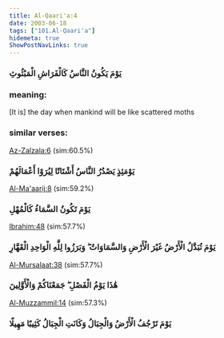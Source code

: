 ```yaml
---
title: Al-Qaari'a:4
date: 2003-06-18
tags: ["101.Al-Qaari'a"]
hidemeta: true 
ShowPostNavLinks: true 
---
```

### يَوْمَ يَكُونُ النَّاسُ كَالْفَرَاشِ الْمَبْثُوثِ
### meaning: 
[It is] the day when mankind will be like scattered moths
### similar verses: 

[Az-Zalzala:6](/99/6) (sim:60.5%)

### يَوْمَئِذٍ يَصْدُرُ النَّاسُ أَشْتَاتًا لِيُرَوْا أَعْمَالَهُمْ

[Al-Ma'aarij:8](/70/8) (sim:59.2%)

### يَوْمَ تَكُونُ السَّمَاءُ كَالْمُهْلِ

[Ibrahim:48](/14/48) (sim:57.7%)

### يَوْمَ تُبَدَّلُ الْأَرْضُ غَيْرَ الْأَرْضِ وَالسَّمَاوَاتُ ۖ وَبَرَزُوا لِلَّهِ الْوَاحِدِ الْقَهَّارِ

[Al-Mursalaat:38](/77/38) (sim:57.7%)

### هَٰذَا يَوْمُ الْفَصْلِ ۖ جَمَعْنَاكُمْ وَالْأَوَّلِينَ

[Al-Muzzammil:14](/73/14) (sim:57.3%)

### يَوْمَ تَرْجُفُ الْأَرْضُ وَالْجِبَالُ وَكَانَتِ الْجِبَالُ كَثِيبًا مَهِيلًا
